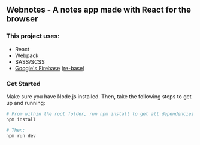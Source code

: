 ## Webnotes - A notes app made with React for the browser

### This project uses:
* React
* Webpack
* SASS/SCSS
* [Google's Firebase](https://www.firebase.com/) ([re-base](https://github.com/tylermcginnis/re-base))

### Get Started
Make sure you have Node.js installed. Then, take the following steps to get up and running:

```bash
# From within the root folder, run npm install to get all dependencies
npm install

# Then:
npm run dev

```
